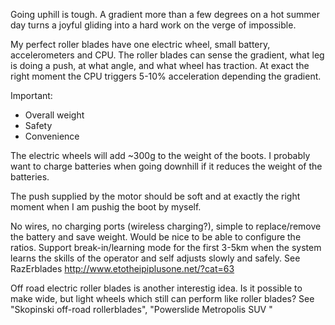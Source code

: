 Going uphill is tough. A gradient more than a few degrees on a hot summer day turns a joyful gliding into a hard work on the verge of impossible.

My perfect roller blades have one electric wheel, small battery, accelerometers and CPU. The roller blades can sense the gradient, what leg is doing a push, at what angle, and what wheel has traction. At exact the right moment the CPU triggers  5-10% acceleration depending the gradient. 

Important:
 * Overall weight 
 * Safety 
 * Convenience
 
The electric wheels will add ~300g to the weight of the boots. I probably want to charge batteries when going downhill if it reduces the weight of the batteries.

The push supplied by the motor should be soft and at exactly the right moment when I am pushig the boot by myself. 

No wires, no charging ports (wireless charging?), simple to replace/remove the battery and save weight. Would be nice to be able to configure the ratios. Support break-in/learning mode for the first 3-5km when the system learns the skills of the operator and self adjusts slowly and safely. 
See RazErblades http://www.etotheipiplusone.net/?cat=63


Off road electric roller blades is another interestig idea. Is it possible to make wide, but light wheels which still can perform like roller blades? See "Skopinski off-road rollerblades", "Powerslide Metropolis SUV "
